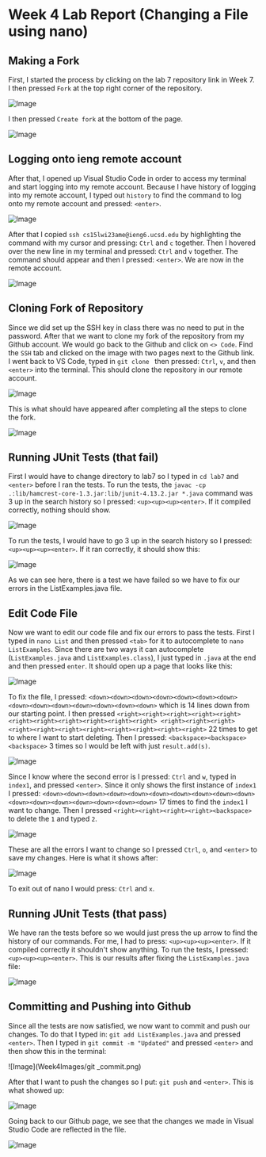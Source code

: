 # Week 4 Lab Report (Changing a File using nano)

## Making a Fork 

First, I started the process by clicking on the lab 7 repository link in Week 7. I then
pressed `Fork` at the top right corner of the repository. 

![Image](Week4Images/Fork_Repo.png)

I then pressed `Create fork` at the bottom of the page. 

![Image](Week4Images/Create_Fork.png)

## Logging onto ieng remote account

After that, I opened up Visual Studio Code in order to access my terminal and start logging
into my remote account. Because I have history of logging into my remote account, I typed out 
`history` to find the command to log onto my remote account and pressed: `<enter>`.

![Image](Week4Images/History.png)

After that I copied `ssh cs15lwi23ame@ieng6.ucsd.edu` by highlighting the command with my cursor 
and pressing: `Ctrl` and `c` together. Then I hovered over the new line in my terminal and pressed:
`Ctrl` and `v` together. The command should appear and then I pressed: `<enter>`. We are now in the
remote account. 

![Image](Week4Images/SSH_Key.png)

## Cloning Fork of Repository 

Since we did set up the SSH key in class there was no need to put in the password. After that we want
to clone my fork of the repository from my Github account. We would go back to the Github and click on
`<> Code`. Find the `SSH` tab and clicked on the image with two pages next to the Github link. I went back 
to VS Code, typed in `git clone ` then pressed: `Ctrl`, `v`, and then `<enter>` into the terminal. This
should clone the repository in our remote account. 

![Image](Week4Images/Copy_gitLink.png)

This is what should have appeared after completing all the steps to clone the fork. 

![Image](Week4Images/Paste_gitLink.png)

## Running JUnit Tests (that fail)

First I would have to change directory to lab7 so I typed in `cd lab7` and `<enter>` before I ran the tests. 
To run the tests, the `javac -cp .:lib/hamcrest-core-1.3.jar:lib/junit-4.13.2.jar *.java` command was 3 up in
the search history so I pressed: `<up><up><up><enter>`. If it compiled correctly, nothing should show. 

![Image](Week4Images/Compile_lab7.png)

To run the tests, I would have to go 3 up in the search history so I pressed: `<up><up><up><enter>`. If
it ran correctly, it should show this:

![Image](Week4Images/run_lab.png)

As we can see here, there is a test we have failed so we have to fix our errors in the ListExamples.java file.

## Edit Code File

Now we want to edit our code file and fix our errors to pass the tests. First I typed in `nano List` and then pressed
`<tab>` for it to autocomplete to `nano ListExamples`. Since there are two ways it can autocomplete (`ListExamples.java`
and `ListExamples.class`), I just typed in `.java` at the end and then pressed `enter`. It should open up a page that 
looks like this:

![Image](Week4Images/fix_nano.png)
  
To fix the file, I pressed: `<down><down><down><down><down><down><down><down><down><down><down><down><down><down>` which is
14 lines down from our starting point. I then pressed `<right><right><right><right><right><right><right><right><right><right><right>
<right><right><right><right><right><right><right><right><right><right><right>` 22 times to get to where I want to start deleting. Then I 
pressed: `<backspace><backspace><backspace>` 3 times so I would be left with just `result.add(s)`. 
  
![Image](Week4Images/result_add.png)

Since I know where the second error is I pressed: `Ctrl` and `w`, typed in `index1`, and pressed `<enter>`. Since it only shows the first
instance of `index1` I pressed: `<down><down><down><down><down><down><down><down><down><down><down><down><down><down><down><down><down>` 17 times
to find the `index1` I want to change. Then I pressed `<right><right><right><right><backspace>` to delete the `1` and typed `2`. 
  
![Image](Week4Images/index2.png)
  
These are all the errors I want to change so I pressed `Ctrl`, `o`, and `<enter>` to save my changes. Here is what it shows after:
  
![Image](Week4Images/Ctrl_o.png)
  
To exit out of nano I would press: `Ctrl` and `x`. 

## Running JUnit Tests (that pass)
  
We have ran the tests before so we would just press the up arrow to find the history of our commands. For me, I had to press: `<up><up><up><enter>`.
If it compiled correctly it shouldn't show anything. To run the tests, I pressed: `<up><up><up><enter>`. This is our results after fixing the 
`ListExamples.java` file:

![Image](Week4Images/run_passlab7.png)

## Committing and Pushing into Github

Since all the tests are now satisfied, we now want to commit and push our changes. To do that I typed in: `git add ListExamples.java` and pressed `<enter>`. 
Then I typed in `git commit -m "Updated"` and pressed `<enter>` and then show this in the terminal:

![Image](Week4Images/git _commit.png)

After that I want to push the changes so I put: `git push` and `<enter>`. This is what showed up:

![Image](Week4Images/git_push.png)

Going back to our Github page, we see that the changes we made in Visual Studio Code are reflected in the file. 

![Image](Week4Images/changes.png)



